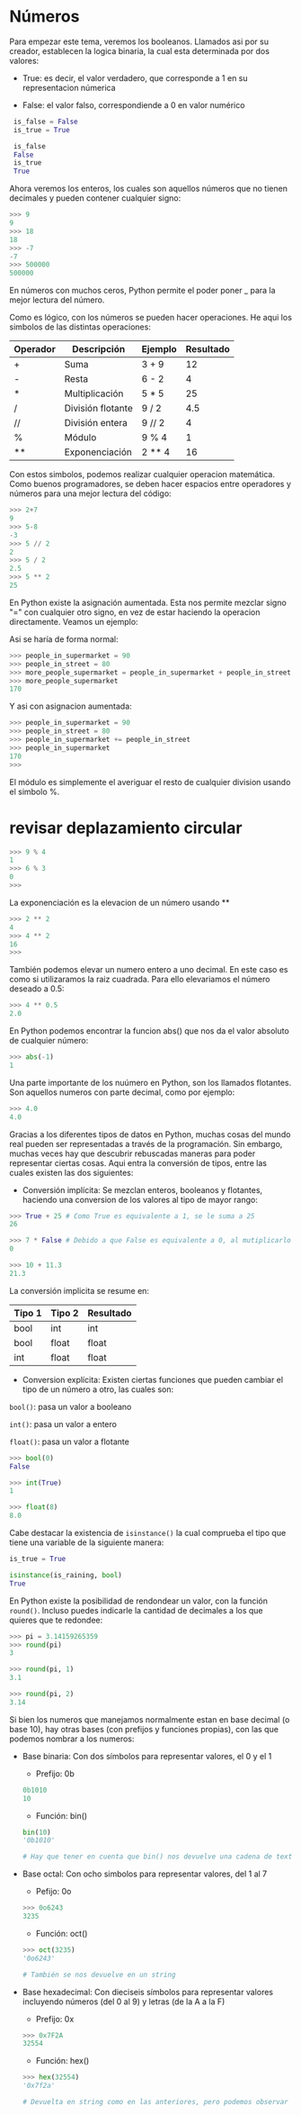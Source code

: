 # Números

Para empezar este tema, veremos los booleanos. Llamados asi por su creador, establecen la logica binaria, la cual esta determinada por dos valores:

- True: es decir, el valor verdadero, que corresponde a 1 en su representacion númerica

- False: el valor falso, correspondiende a 0 en valor numérico

```python
 is_false = False
 is_true = True

 is_false
 False
 is_true
 True
```

Ahora veremos los enteros, los cuales son aquellos números que no tienen decimales y pueden contener cualquier signo:

```python
>>> 9
9
>>> 18
18
>>> -7
-7
>>> 500000
500000
```
En números con muchos ceros, Python permite el poder poner _ para la mejor lectura del número.

Como es lógico, con los números se pueden hacer operaciones. He aqui los simbolos de las distintas operaciones:

| Operador | Descripción       | Ejemplo   | Resultado |
|----------|-------------------|-----------|-----------|
| +        | Suma              | 3 + 9     | 12        |
| -        | Resta             | 6 - 2     | 4         |
| *        | Multiplicación    | 5 * 5     | 25        |
| /        | División flotante | 9 / 2     | 4.5       |
| //       | División entera   | 9 // 2    | 4         |
| %        | Módulo            | 9 % 4     | 1         |
| **       | Exponenciación    | 2 ** 4    | 16        |

Con estos simbolos, podemos realizar cualquier operacion matemática. Como buenos programadores, se deben hacer espacios entre operadores y números para una mejor lectura del código:

```python
>>> 2+7
9
>>> 5-8
-3
>>> 5 // 2
2
>>> 5 / 2
2.5
>>> 5 ** 2
25
```

En Python existe la asignación aumentada. Esta nos permite mezclar signo "=" con cualquier otro signo, en vez de estar haciendo la operacion directamente. Veamos un ejemplo: 

Asi se haría de forma normal:

```python
>>> people_in_supermarket = 90
>>> people_in_street = 80
>>> more_people_supermarket = people_in_supermarket + people_in_street
>>> more_people_supermarket
170
```

Y asi con asignacion aumentada:

```python
>>> people_in_supermarket = 90
>>> people_in_street = 80
>>> people_in_supermarket += people_in_street
>>> people_in_supermarket
170
>>>
```

El módulo es simplemente el averiguar el resto de cualquier division usando el simbolo %.
# revisar deplazamiento circular

```python
>>> 9 % 4
1
>>> 6 % 3
0
>>>
```

La exponenciación es la elevacion de un número usando ** 

```python
>>> 2 ** 2
4
>>> 4 ** 2
16
>>>
```

También podemos elevar un numero entero a uno decimal. En este caso es como si utilizaramos la raiz cuadrada. Para ello elevariamos el número deseado a 0.5:

```python
>>> 4 ** 0.5
2.0
```

En Python podemos encontrar la funcion abs() que nos da el valor absoluto de cualquier número:

```python
>>> abs(-1)
1
```

Una parte importante de los nuúmero en Python, son los llamados flotantes. Son aquellos numeros con parte decimal, como por ejemplo:

```python
>>> 4.0
4.0
```

Gracias a los diferentes tipos de datos en Python, muchas cosas del mundo real pueden ser representadas a través de la programación. Sin embargo, muchas veces hay que descubrir rebuscadas maneras para poder representar ciertas cosas. Aqui entra la conversión de tipos, entre las cuales existen las dos siguientes:

- Conversión implícita: Se mezclan enteros, booleanos y flotantes, haciendo una conversion de los valores al tipo de mayor rango:

```python
>>> True + 25 # Como True es equivalente a 1, se le suma a 25
26

>>> 7 * False # Debido a que False es equivalente a 0, al mutiplicarlo por cualquier numero, da igulamente 0
0

>>> 10 + 11.3
21.3
```

La conversión implicita se resume en:

| Tipo 1 | Tipo 2 | Resultado |
|--------|--------|-----------|
| bool   | int    | int       |
| bool   | float  | float     |
| int    | float  | float     |


- Conversion explícita: Existen ciertas funciones que pueden cambiar el tipo de un número a otro, las cuales son:

`bool()`: pasa un valor a booleano

`int()`: pasa un valor a entero

`float()`: pasa un valor a flotante

```python
>>> bool(0)
False

>>> int(True)
1

>>> float(8)
8.0
```

Cabe destacar la existencia de `isinstance()` la cual comprueba el tipo que tiene una variable de la siguiente manera:

```python
is_true = True

isinstance(is_raining, bool)
True
```
En Python existe la posibilidad de rendondear un valor, con la función `round()`. Incluso puedes indicarle la cantidad de decimales a los que quieres que te redondee:

```python
>>> pi = 3.14159265359
>>> round(pi)
3

>>> round(pi, 1)
3.1

>>> round(pi, 2)
3.14
```

Si bien los numeros que manejamos normalmente estan en base decimal (o base 10), hay otras bases (con prefijos y funciones propias), con las que podemos nombrar a los numeros:

- Base binaria: Con dos símbolos para representar valores, el 0 y el 1

    - Prefijo: 0b

    ```python
    0b1010
    10
    ```

    - Función: bin()

    ```python
    bin(10)
    '0b1010' 

    # Hay que tener en cuenta que bin() nos devuelve una cadena de texto (las cuales veremos más adelante en el temario)
    ```

- Base octal: Con ocho simbolos para representar valores, del 1 al 7

    - Pefijo: 0o
    ```python
    >>> 0o6243
    3235
    ``` 

    - Función: oct()
    ```python
    >>> oct(3235)
    '0o6243'

    # También se nos devuelve en un string
    ``` 


- Base hexadecimal: Con dieciseis símbolos para representar valores incluyendo números (del 0 al 9) y letras (de la A a la F)

    - Prefijo: 0x
    ```python
    >>> 0x7F2A
    32554
    ```

    - Función: hex()
    ```python
    >>> hex(32554)
    '0x7f2a'

    # Devuelta en string como en las anteriores, pero podemos observar que la representación hexadecimal es indiferente frente a mayúsculas y minúsculas
    ```
